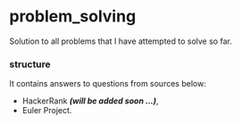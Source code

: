 # problem_solving
Solution to all problems that I have attempted to solve so far.

### structure
It contains answers to questions from sources below:
* HackerRank **_(will be added soon ...)_**,
* Euler Project.